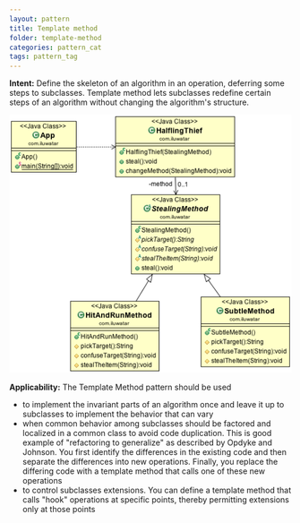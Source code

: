 ```yaml
---
layout: pattern
title: Template method
folder: template-method
categories: pattern_cat
tags: pattern_tag
---
```


**Intent:** Define the skeleton of an algorithm in an operation, deferring some
steps to subclasses. Template method lets subclasses redefine certain steps of
an algorithm without changing the algorithm's structure.

![alt text](./etc/template-method_1.png "Template Method")

**Applicability:** The Template Method pattern should be used

* to implement the invariant parts of an algorithm once and leave it up to subclasses to implement the behavior that can vary
* when common behavior among subclasses should be factored and localized in a common class to avoid code duplication. This is good example of "refactoring to generalize" as described by Opdyke and Johnson. You first identify the differences in the existing code and then separate the differences into new operations. Finally, you replace the differing code with a template method that calls one of these new operations
* to control subclasses extensions. You can define a template method that calls "hook" operations at specific points, thereby permitting extensions only at those points